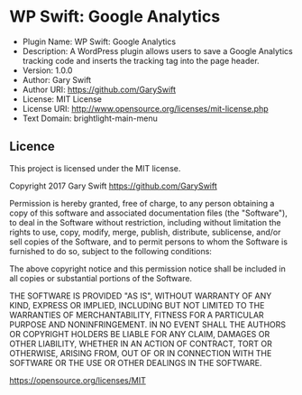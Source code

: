 # WP Swift: Google Analytics

 * Plugin Name:       WP Swift: Google Analytics
 * Description:       A WordPress plugin allows users to save a Google Analytics tracking code and inserts the tracking tag into the page header.
 * Version:           1.0.0
 * Author:            Gary Swift
 * Author URI:        https://github.com/GarySwift
 * License:           MIT License
 * License URI:       http://www.opensource.org/licenses/mit-license.php
 * Text Domain:       brightlight-main-menu

## Licence
This project is licensed under the MIT license.

Copyright 2017 Gary Swift https://github.com/GarySwift

Permission is hereby granted, free of charge, to any person obtaining a copy of this software and associated documentation files (the "Software"), to deal in the Software without restriction, including without limitation the rights to use, copy, modify, merge, publish, distribute, sublicense, and/or sell copies of the Software, and to permit persons to whom the Software is furnished to do so, subject to the following conditions:

The above copyright notice and this permission notice shall be included in all copies or substantial portions of the Software.

THE SOFTWARE IS PROVIDED "AS IS", WITHOUT WARRANTY OF ANY KIND, EXPRESS OR IMPLIED, INCLUDING BUT NOT LIMITED TO THE WARRANTIES OF MERCHANTABILITY, FITNESS FOR A PARTICULAR PURPOSE AND NONINFRINGEMENT. IN NO EVENT SHALL THE AUTHORS OR COPYRIGHT HOLDERS BE LIABLE FOR ANY CLAIM, DAMAGES OR OTHER LIABILITY, WHETHER IN AN ACTION OF CONTRACT, TORT OR OTHERWISE, ARISING FROM, OUT OF OR IN CONNECTION WITH THE SOFTWARE OR THE USE OR OTHER DEALINGS IN THE SOFTWARE.

https://opensource.org/licenses/MIT